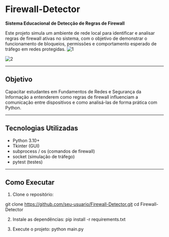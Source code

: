 # Firewall-Detector

**Sistema Educacional de Detecção de Regras de Firewall**

Este projeto simula um ambiente de rede local para identificar e analisar regras de firewall ativas no sistema, com o objetivo de demonstrar o funcionamento de bloqueios, permissões e comportamento esperado de tráfego em redes protegidas.
![1](https://github.com/user-attachments/assets/5b310e54-adee-4a5e-98d4-7317ff8bd39a)

![2](https://github.com/user-attachments/assets/3c7fb807-e83e-4fbb-854d-c7413deefe30)

---

## Objetivo

Capacitar estudantes em Fundamentos de Redes e Segurança da Informação a entenderem como regras de firewall influenciam a comunicação entre dispositivos e como analisá-las de forma prática com Python.

---

## Tecnologias Utilizadas

- Python 3.10+
- Tkinter (GUI)
- subprocess / os (comandos de firewall)
- socket (simulação de tráfego)
- pytest (testes)

---

## Como Executar

1. Clone o repositório:


git clone https://github.com/seu-usuario/Firewall-Detector.git
cd Firewall-Detector


2. Instale as dependências:
pip install -r requirements.txt


3. Execute o projeto:
python main.py
